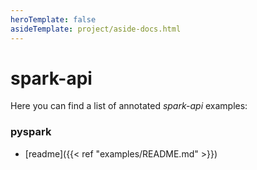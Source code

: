 ```yaml
---
heroTemplate: false
asideTemplate: project/aside-docs.html
---
```


# spark-api

Here you can find a list of annotated *spark-api* examples:

### pyspark

- [readme]({{< ref "examples/README.md" >}})
